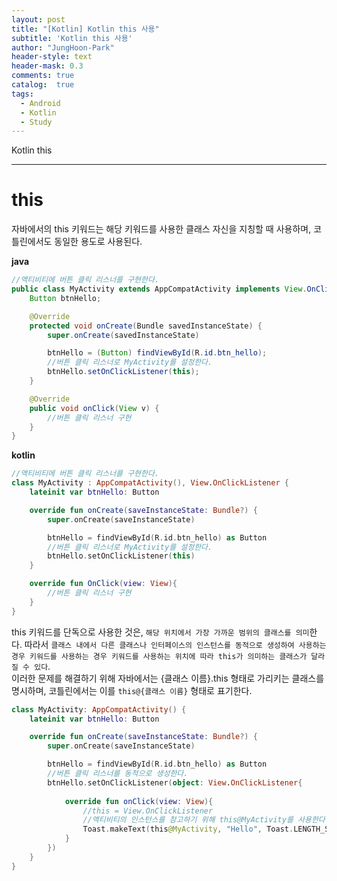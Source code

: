 ```yaml
---
layout: post
title: "[Kotlin] Kotlin this 사용"
subtitle: 'Kotlin this 사용'
author: "JungHoon-Park"
header-style: text
header-mask: 0.3
comments: true
catalog:  true
tags:
  - Android
  - Kotlin
  - Study
---
```


Kotlin this

---

# this
자바에서의 this 키워드는 해당 키워드를 사용한 클래스 자신을 지칭할 때 사용하며, 코틀린에서도 동일한 용도로 사용된다.

__java__
```java
//액티비티에 버튼 클릭 리스너를 구현한다.
public class MyActivity extends AppCompatActivity implements View.OnClickListener {
    Button btnHello;

    @Override
    protected void onCreate(Bundle savedInstanceState) {
        super.onCreate(savedInstanceState)

        btnHello = (Button) findViewById(R.id.btn_hello);
        //버튼 클릭 리스너로 MyActivity를 설정한다.
        btnHello.setOnClickListener(this);
    }

    @Override
    public void onClick(View v) {
        //버튼 클릭 리스너 구현
    }
}
```
__kotlin__
```kotlin
//액티비티에 버튼 클릭 리스너를 구현한다.
class MyActivity : AppCompatActivity(), View.OnClickListener {
    lateinit var btnHello: Button

    override fun onCreate(saveInstanceState: Bundle?) {
        super.onCreate(saveInstanceState)

        btnHello = findViewById(R.id.btn_hello) as Button
        //버튼 클릭 리스너로 MyActivity를 설정한다.
        btnHello.setOnClickListener(this)
    }

    override fun OnClick(view: View){
        //버튼 클릭 리스너 구현
    }
}
```

this 키워드를 단독으로 사용한 것은, `해당 위치에서 가장 가까운 범위의 클래스를 의미`한다. 따라서 `클래스 내에서 다른 클래스나 인터페이스의 인스턴스를 동적으로 생성하여 사용하는 경우 키워드를 사용하는 경우 키워드를 사용하는 위치에 따라 this가 의미하는 클래스가 달라질 수 있다`.<br/>
이러한 문제를 해결하기 위해 자바에서는 {클래스 이름}.this 형태로 가리키는 클래스를 명시하며, 코틀린에서는 이를 `this@{클래스 이름}` 형태로 표기한다.

```kotlin
class MyActivity: AppCompatActivity() {
    lateinit var btnHello: Button

    override fun onCreate(saveInstanceState: Bundle?) {
        super.onCreate(saveInstanceState)

        btnHello = findViewById(R.id.btn_hello) as Button
        //버튼 클릭 리스너를 동적으로 생성한다.
        btnHello.setOnClickListener(object: View.OnClickListener{
            
            override fun onClick(view: View){
                //this = View.OnClickListener
                //액티비티의 인스턴스를 참고하기 위해 this@MyActivity를 사용한다.
                Toast.makeText(this@MyActivity, "Hello", Toast.LENGTH_SHORT).show()
            }
        })
    }
}
```